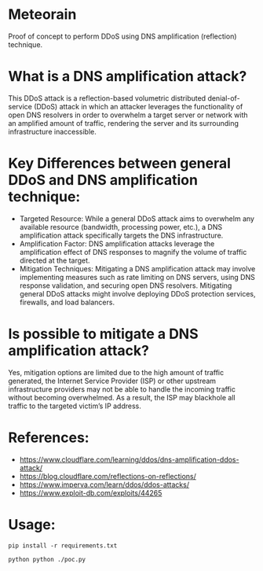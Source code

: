 # Meteorain
Proof of concept to perform DDoS using DNS amplification (reflection) technique.

# What is a DNS amplification attack?
This DDoS attack is a reflection-based volumetric distributed denial-of-service (DDoS) attack in which an attacker leverages the functionality of open DNS resolvers in order
to overwhelm a target server or network with an amplified amount of traffic, rendering the server and its surrounding infrastructure inaccessible.

# Key Differences between general DDoS and DNS amplification technique:
- Targeted Resource: While a general DDoS attack aims to overwhelm any available resource (bandwidth, processing power, etc.),
  a DNS amplification attack specifically targets the DNS infrastructure.
- Amplification Factor: DNS amplification attacks leverage the amplification effect of DNS responses to magnify the volume of traffic directed at the target.
- Mitigation Techniques: Mitigating a DNS amplification attack may involve implementing measures such as rate limiting on DNS servers, using DNS response validation,
  and securing open DNS resolvers. Mitigating general DDoS attacks might involve deploying DDoS protection services, firewalls, and load balancers.

# Is possible to mitigate a DNS amplification attack?
Yes, mitigation options are limited due to the high amount of traffic generated, the Internet Service Provider (ISP) or other upstream infrastructure providers may not
be able to handle the incoming traffic without becoming overwhelmed. As a result, the ISP may blackhole all traffic to the targeted victim’s IP address.

# References:
- https://www.cloudflare.com/learning/ddos/dns-amplification-ddos-attack/
- https://blog.cloudflare.com/reflections-on-reflections/
- https://www.imperva.com/learn/ddos/ddos-attacks/
- https://www.exploit-db.com/exploits/44265

# Usage:
```pip install -r requirements.txt```

```python python ./poc.py```

